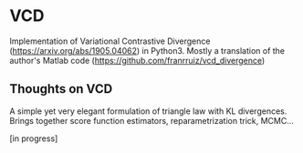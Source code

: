 # VCD
Implementation of Variational Contrastive Divergence (https://arxiv.org/abs/1905.04062) in Python3. Mostly a translation of the author's Matlab code (https://github.com/franrruiz/vcd_divergence)

## Thoughts on VCD
A simple yet very elegant formulation of triangle law with KL divergences. Brings together score function estimators, reparametrization trick, MCMC... 

[in progress]

